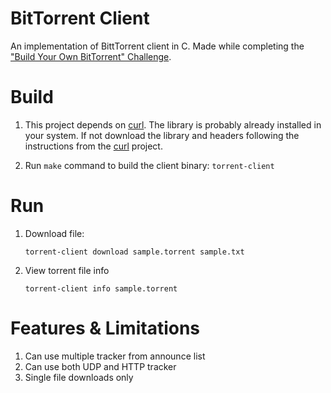 # BitTorrent Client

An implementation of BittTorrent client in C. Made while completing the ["Build Your Own BitTorrent" Challenge](https://app.codecrafters.io/courses/bittorrent/overview).
# Build

1. This project depends on [curl](https://curl.se/). The library is probably already installed in your system. If not download the library and headers following the instructions from the [curl](https://curl.se/) project.

2. Run `make` command to build the client binary: `torrent-client`

# Run

1. Download file:

    `torrent-client download sample.torrent sample.txt`
  
2. View torrent file info

    `torrent-client info sample.torrent`

# Features & Limitations

1. Can use multiple tracker from announce list
2. Can use both UDP and HTTP tracker
3. Single file downloads only 

   

